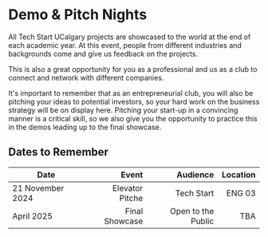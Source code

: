 # Demo & Pitch Nights

All Tech Start UCalgary projects are showcased to the world
at the end of each academic year.
At this event, people from different industries and backgrounds
come and give us feedback on the projects.

This is also a great opportunity for you as a professional and us
as a club to connect and network with different companies.

It's important to remember that as an entrepreneurial club, you will
also be pitching your ideas to potential investors, so your hard work
on the business strategy will be on display here. Pitching your start-up
in a convincing manner is a critical skill, so we also give you the opportunity to
practice this in the demos leading up to the final showcase.

<!-- This year's showcase is scheduled for **April 27th, 2024**.
To prepare for this, we want each team to demo and pitch their project to
the club before the showcase. This will help you get experience and valuable
feedback from fellow project teams, execs, and our partners in industry.-->

## Dates to Remember

| Date             |           Event |           Audience | Location |
| ---------------- | --------------: | -----------------: | -------: |
| 21 November 2024 | Elevator Pitche |         Tech Start |   ENG 03 |
| April 2025       |  Final Showcase | Open to the Public |      TBA |
